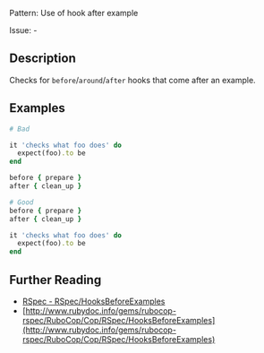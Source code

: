 Pattern: Use of hook after example

Issue: -

## Description

Checks for `before`/`around`/`after` hooks that come after an example.

## Examples

```ruby
# Bad

it 'checks what foo does' do
  expect(foo).to be
end

before { prepare }
after { clean_up }

# Good
before { prepare }
after { clean_up }

it 'checks what foo does' do
  expect(foo).to be
end
```

## Further Reading

* [RSpec - RSpec/HooksBeforeExamples](https://rubocop-rspec.readthedocs.io/en/latest/cops_rspec/#rspechooksbeforeexamples)
* [http://www.rubydoc.info/gems/rubocop-rspec/RuboCop/Cop/RSpec/HooksBeforeExamples](http://www.rubydoc.info/gems/rubocop-rspec/RuboCop/Cop/RSpec/HooksBeforeExamples)
